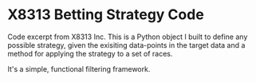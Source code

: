 # X8313  Betting Strategy Code
Code excerpt from X8313 Inc. This is a Python object I built to define any possible strategy, given the exisiting data-points in the target data and a method for applying the strategy to a set of races. 

It's a simple, functional filtering framework.
